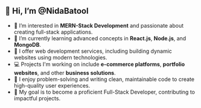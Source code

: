 ## 👋 Hi, I’m @NidaBatool

- 👀 I’m interested in **MERN-Stack Development** and passionate about creating full-stack applications.
- 🌱 I’m currently learning advanced concepts in **React.js**, **Node.js**, and **MongoDB**.
- 💼 I offer web development services, including building dynamic websites using modern technologies.
- 💻 Projects I'm working on include **e-commerce platforms**, **portfolio websites**, and other **business solutions**.
- 🌟 I enjoy problem-solving and writing clean, maintainable code to create high-quality user experiences.
- 🎯 My goal is to become a proficient Full-Stack Developer, contributing to impactful projects.
